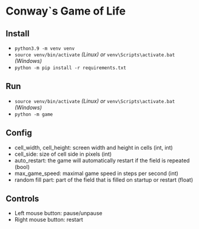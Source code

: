 # Conway`s Game of Life

## Install
+ `python3.9 -m venv venv`
+ `source venv/bin/activate` *(Linux) or* `venv\Scripts\activate.bat` *(Windows)*
+ `python -m pip install -r requirements.txt`

## Run
+ `source venv/bin/activate` *(Linux) or* `venv\Scripts\activate.bat` *(Windows)*
+ `python -m game`

## Config
+ cell_width, cell_height: screen width and height in cells (int, int)
+ cell_side: size of cell side in pixels (int)
+ auto_restart: the game will automatically restart if the field is repeated (bool)
+ max_game_speed: maximal game speed in steps per second (int)
+ random fill part: part of the field that is filled on startup or restart (float)

## Controls
+ Left mouse button: pause/unpause
+ Right mouse button: restart
